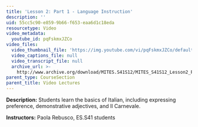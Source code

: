 ```yaml
---
title: 'Lesson 2: Part 1 - Language Instruction'
description: ''
uid: 55cc5c90-e859-9b66-f653-eaa6d1c18eda
resourcetype: Video
video_metadata:
  youtube_id: pqFskmxJZCo
video_files:
  video_thumbnail_file: 'https://img.youtube.com/vi/pqFskmxJZCo/default.jpg'
  video_captions_file: null
  video_transcript_file: null
  archive_url: >-
    http://www.archive.org/download/MITES.S41S12/MITES_S41S12_Lesson2_Part1_300k.mp4
parent_type: CourseSection
parent_title: Video Lectures
---
```


**Description:** Students learn the basics of Italian, including expressing preference, demonstrative adjectives, and Il Carnevale.

**Instructors:** Paola Rebusco, ES.S41 students